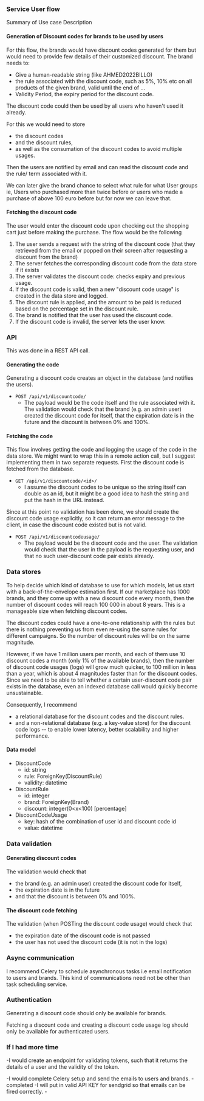 ### Service User flow
Summary of Use case Description
#### Generation of Discount codes for brands to be used by users
For this flow, the brands would have discount codes generated for them but would need to provide few details of their customized discount.
The brand needs to:
- Give a human-readable string (like AHMED2022BILLO)
- the rule associated with the discount code, such as 5%, 10% etc on all products of the given brand, valid until the end of ...
- Validity Period, the expiry period for the discount code.

The discount code could then be used by all users who haven't used it already.

For this we would need to store
- the discount codes 
- and the discount rules, 
- as well as the consumation of the discount codes to avoid multiple usages.

Then the users are notified by email and can read the discount code and the rule/ term associated with it.

We can later give the brand chance to select what rule for what User groups ie, Users who purchased more than twice before or users who made a purchase of above 100 euro before but for now we can leave that.

#### Fetching the discount code
The user would enter the discount code upon checking out the shopping cart just before making the 
purchase.
The flow would be the following
1. The user sends a request with the string of the discount code (that they retrieved from the email or popped on their screen after requesting a discount from the brand)
2. The server fetches the corresponding discount code from the data store if it exists
3. The server validates the discount code: checks expiry and previous usage. 
4. If the discount code is valid, then a new "discount code usage" is created in the data store and logged. 
5. The discount rule is applied, and the amount to be paid is reduced based on the percentage set in the discount rule.
6. The brand is notified that the user has used the discount code.
7. If the discount code is invalid, the server lets the user know.


### API
This was done in a REST API call.
#### Generating the code
Generating a discount code creates an object in the database (and notifies the users).
- `POST /api/v1/discountcode/`
  - The payload would be the code itself and the rule associated with it.
  The validation would check that the brand (e.g. an admin user) created the discount code for itself, that the expiration 
  date is in the future and the discount is between 0% and 100%.
#### Fetching the code
This flow involves getting the code and logging the usage of the code in the data store.
We might want to wrap this in a remote action call, but I suggest implementing them in two separate requests. 
First the discount code is fetched from the database.
- `GET /api/v1/discountcode/<id>/`
  - I assume the discount codes to be unique so the string itself can double as an id, but it might be a good idea to hash
  the string and put the hash in the URL instead.

Since at this point no validation has been done, we should create the discount code usage explicitly, so it can return 
an error message to the client, in case the discount code existed but is not valid.
- `POST /api/v1/discountcodeusage/`
  - The payload would be the discount code and the user. The validation would check that the user in the payload is the 
  requesting user, and that no such user-discount code pair exists already.

### Data stores
To help decide which kind of database to use for which models, let us start with a back-of-the-envelope estimation first.
If our marketplace has 1000 brands, and they come up with a new discount code every month, then the number of discount 
codes will reach 100 000 in about 8 years. This is a manageable size when fetching discount codes.

The discount codes could have a one-to-one relationship with the rules but there is nothing preventing us from even
re-using the same rules for different campaigns. So the number of discount rules will be on the same magnitude.

However, if we have 1 million users per month, and each of them use 10 discount codes a month (only 1% of the available 
brands), then the number of discount code usages (logs) will grow much quicker, to 100 million in less than a year, 
which is about 4 magnitudes faster than for the discount codes.
Since we need to be able to tell whether a certain user-discount code pair exists in the database, even an indexed 
database call would quickly become unsustainable.

Consequently, I recommend
- a relational database for the discount codes and the discount rules.
- and a non-relational database (e.g. a key-value store) for the discount code logs -- to enable lower latency, better
scalability and higher performance.

#### Data model
- DiscountCode
  - id: string
  - rule: ForeignKey(DiscountRule)
  - validity: datetime
- DiscountRule
  - id: integer
  - brand: ForeignKey(Brand)
  - discount: integer(0<x<100) [percentage]
- DiscountCodeUsage
  - key: hash of the combination of user id and discount code id
  - value: datetime

### Data validation
#### Generating discount codes
The validation would check that
- the brand (e.g. an admin user) created the discount code for itself, 
- the expiration date is in the future 
- and that the discount is between 0% and 100%.

#### The discount code fetching
The validation (when POSTing the discount code usage) would check that
- the expiration date of the discount code is not passed
- the user has not used the discount code (it is not in the logs)

### Async communication
I recommend Celery to schedule asynchronous tasks i.e email notification to users and brands. This kind  of communications need not be other than task scheduling service.

### Authentication
Generating a discount code should only be available for brands.

Fetching a discount code and creating a discount code usage log should only be available for authenticated users.

### If I had more time
-I would create an endpoint for validating tokens, such that it returns the details of a user and the validity of the token.

-I would complete Celery setup and send the emails to users and brands. - completed
-I will put in valid API KEY for sendgrid so that emails can be fired correctly. - 